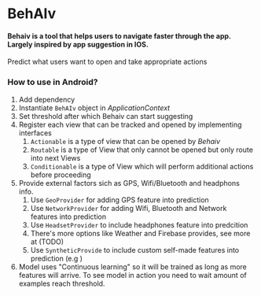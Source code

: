# BehAIv
#### Behaiv is a tool that helps users to navigate faster through the app. Largely inspired by app suggestion in IOS.
Predict what users want to open and take appropriate actions
### How to use in Android?

1. Add dependency
1. Instantiate `BehAIv` object in *ApplicationContext*
1. Set threshold after which Behaiv can start suggesting
1. Register each view that can be tracked and opened by implementing interfaces
    1. `Actionable` is a type of view that can be opened by *Behaiv*
    1. `Routable` is a type of View that only cannot be opened but only route into next Views
    1. `Conditionable` is a type of View which will perform additional actions before proceeding
1. Provide external factors sich as GPS, Wifi/Bluetooth and headphons info.
    1. Use `GeoProvider` for adding GPS feature into prediction
    1. Use `NetworkProvider` for adding Wifi, Bluetooth and Network features into prediction
    1. Use `HeadsetProvider` to include headphones feature into predcition
    1. There's more options like Weather and Firebase provides, see more at (TODO)
    1. Use `SyntheticProvide` to include custom self-made features into prediction (e.g )
1. Model uses "Continuous learning" so it will be trained as long as more features will arrive. To see model in action you need to wait amount of examples reach threshold.

   

